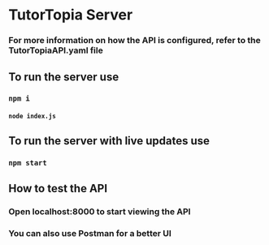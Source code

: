 # TutorTopia Server
### For more information on how the API is configured, refer to the TutorTopiaAPI.yaml file
## To run the server use
### `npm i`
#### `node index.js`
## To run the server with live updates use
### `npm start`
## How to test the API
### Open localhost:8000 to start viewing the API
### You can also use Postman for a better UI